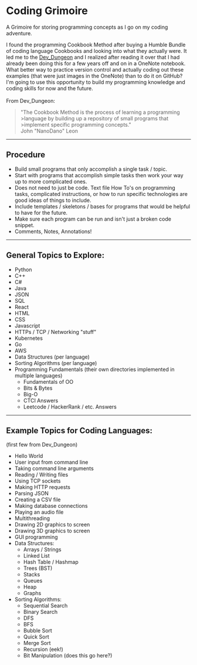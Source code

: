 # Coding Grimoire
A Grimoire for storing programming concepts as I go on my coding adventure.

I found the programming Cookbook Method after buying a Humble Bundle of coding language Cookbooks and looking into what they actually were. It led me to the [Dev_Dungeon](https://www.devdungeon.com/cookbook) and I realized after reading it over that I had already been doing this for a few years off and on in a OneNote notebook. What better way to practice version control and actually coding out these examples (that were just images in the OneNote) than to do it on GitHub? I'm going to use this opportunity to build my programming knowledge and coding skills for now and the future.
\
\
From Dev_Dungeon:
>"The Cookbook Method is the process of learning a programming >language by building up a repository of small programs that >implement specific programming concepts."  
>John "NanoDano" Leon

---
## Procedure
* Build small programs that only accomplish a single task / topic. 
* Start with programs that accomplish simple tasks then work your way up to more complicated ones.
* Does not need to just be code. Text file How To's on programming tasks, complicated instructions, or how to run specific technologies are good ideas of things to include.
* Include templates / skeletons / bases for programs that would be helpful to have for the future.
* Make sure each program can be run and isn't just a broken code snippet. 
* Comments, Notes, Annotations! 

---
## General Topics to Explore:
* Python
* C++
* C#
* Java
* JSON
* SQL
* React
* HTML
* CSS
* Javascript
* HTTPs / TCP / Networking "stuff"
* Kubernetes
* Go
* AWS
* Data Structures (per language)
* Sorting Algorithms (per language)
* Programming Fundamentals (their own directories implemented in multiple languages)
    * Fundamentals of OO
    * Bits & Bytes
    * Big-O
    * CTCI Answers
    * Leetcode / HackerRank / etc. Answers
---
## Example Topics for Coding Languages:
(first few from Dev_Dungeon)
* Hello World
* User input from command line
* Taking command line arguments
* Reading / Writing files
* Using TCP sockets
* Making HTTP requests
* Parsing JSON
* Creating a CSV file
* Making database connections
* Playing an audio file
* Multithreading
* Drawing 2D graphics to screen
* Drawing 3D graphics to screen
* GUI programming
* Data Structures:
    * Arrays / Strings
    * Linked List
    * Hash Table / Hashmap
    * Trees (BST)
    * Stacks
    * Queues
    * Heap
    * Graphs
* Sorting Algorithms:
    * Sequential Search
    * Binary Search
    * DFS
    * BFS
    * Bubble Sort
    * Quick Sort
    * Merge Sort
    * Recursion (eek!)
    * Bit Manipulation (does this go here?)
